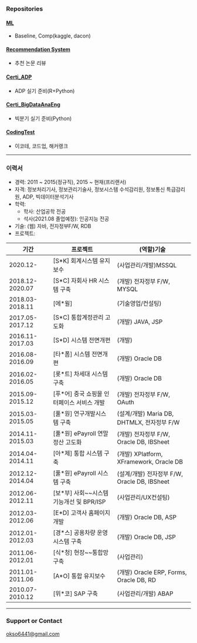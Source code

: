 ### Repositories
#### [ML](https://github.com/okso6441-ksh/ML) 
* Baseline, Comp(kaggle, dacon)

#### [Recommendation System](https://github.com/okso6441-ksh/RecommendationSystem) 
* 추천 논문 리뷰  

#### [Certi_ADP](https://github.com/okso6441-ksh/Certi_ADP) 
* ADP 실기 준비(R+Python)

#### [Certi_BigDataAnaEng](https://github.com/okso6441-ksh/Certi_BigDataAnaEng) 
* 빅분기 실기 준비(Python) 

#### [CodingTest](https://github.com/okso6441-ksh/CodingTest) 
* 이코테, 코드업, 해커랭크

---
### 이력서  
* 경력: 2011 ~ 2015(정규직), 2015 ~ 현재(프리랜서)  
* 자격: 정보처리기사, 정보관리기술사, 정보시스템 수석감리원, 정보통신 특급감리원, ADP, 빅데이터분석기사      
* 학력: 
  * 학사: 산업공학 전공 
  * 석사(2021.08 졸업예정): 인공지능 전공    
* 기술: (웹) 자바, 전자정부F/W, RDB   
* 프로젝트: 

|기간|프로젝트|(역할)기술|
|---|---|---|
|2020.12-|[S*K] 회계시스템 유지보수|(사업관리/개발)MSSQL|
|2018.12-2020.07|[S*C] 자회사 HR 시스템 구축|(개발) 전자정부 F/W, MYSQL|
|2018.03-2018.11|[에*윌]|(기술영업/컨설팅)|
|2017.05-2017.12|[S*C] 통합계정관리 고도화|(개발) JAVA, JSP|
|2016.11-2017.03|[S*D] 시스템 전면개편|(개발)|
|2016.08-2016.09|[타*폼] 시스템 전면개편|(개발) Oracle DB|
|2016.02-2016.05|[롯*트] 차세대 시스템 구축|(개발) Oracle DB|
|2015.09-2015.12|[푸*어] 중국 쇼핑몰 인터페이스 서비스 개발|(개발) 전자정부 F/W, OAuth|
|2015.03-2015.05|[풀*원] 연구개발시스템 구축|(설계/개발) Maria DB, DHTMLX, 전자정부 F/W|
|2014.11-2015.03|[풀*원] ePayroll 연말정산 고도화|(개발) 전자정부 F/W, Oracle DB, IBSheet|
|2014.04-2014.11|[아*제] 통합 시스템 구축|(개발) XPlatform, XFramework, Oracle DB|
|2012.12-2014.04|[풀*원] ePayroll 시스템 구축|(설계/개발) 전자정부 F/W, Oracle DB, IBSheet|
|2012.06-2012.11|[보*부] 사회~~시스템 기능개선 및 BPR/ISP|(사업관리/UX컨설팅)|
|2012.03-2012.06|[E*D] 고객사 홈페이지 개발|(개발) Oracle DB, ASP|
|2012.01-2012.03|[경*스] 공용차량 운영시스템 구축|(개발) Oracle DB, JSP|
|2011.06-2012.01|[식*청] 현장~~통합망구축|(사업관리)|
|2011.01-2011.06|[A*O] 통합 유지보수|(개발) Oracle ERP, Forms, Oracle DB, RD|
|2010.07-2010.12|[위*코] SAP 구축 |(사업관리/개발) ABAP|

---
### Support or Contact
okso6441@gmail.com  